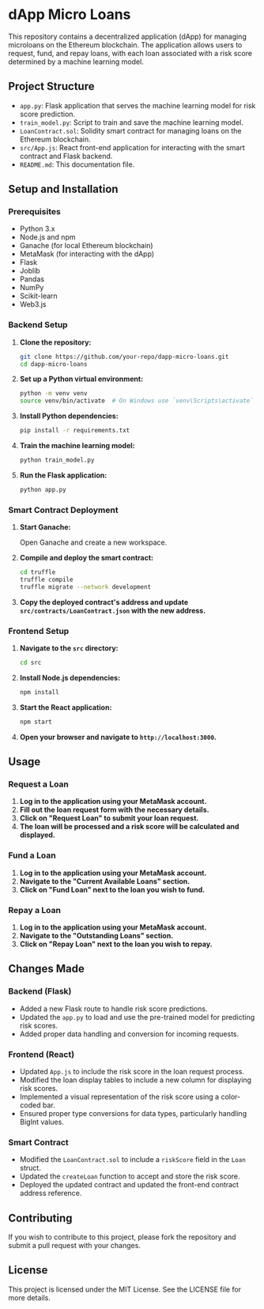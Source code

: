 # dApp Micro Loans

This repository contains a decentralized application (dApp) for managing microloans on the Ethereum blockchain. The application allows users to request, fund, and repay loans, with each loan associated with a risk score determined by a machine learning model.

## Project Structure

- `app.py`: Flask application that serves the machine learning model for risk score prediction.
- `train_model.py`: Script to train and save the machine learning model.
- `LoanContract.sol`: Solidity smart contract for managing loans on the Ethereum blockchain.
- `src/App.js`: React front-end application for interacting with the smart contract and Flask backend.
- `README.md`: This documentation file.

## Setup and Installation

### Prerequisites

- Python 3.x
- Node.js and npm
- Ganache (for local Ethereum blockchain)
- MetaMask (for interacting with the dApp)
- Flask
- Joblib
- Pandas
- NumPy
- Scikit-learn
- Web3.js

### Backend Setup

1. **Clone the repository:**

    ```bash
    git clone https://github.com/your-repo/dapp-micro-loans.git
    cd dapp-micro-loans
    ```

2. **Set up a Python virtual environment:**

    ```bash
    python -m venv venv
    source venv/bin/activate  # On Windows use `venv\Scripts\activate`
    ```

3. **Install Python dependencies:**

    ```bash
    pip install -r requirements.txt
    ```

4. **Train the machine learning model:**

    ```bash
    python train_model.py
    ```

5. **Run the Flask application:**

    ```bash
    python app.py
    ```

### Smart Contract Deployment

1. **Start Ganache:**

    Open Ganache and create a new workspace.

2. **Compile and deploy the smart contract:**

    ```bash
    cd truffle
    truffle compile
    truffle migrate --network development
    ```

3. **Copy the deployed contract's address and update `src/contracts/LoanContract.json` with the new address.**

### Frontend Setup

1. **Navigate to the `src` directory:**

    ```bash
    cd src
    ```

2. **Install Node.js dependencies:**

    ```bash
    npm install
    ```

3. **Start the React application:**

    ```bash
    npm start
    ```

4. **Open your browser and navigate to `http://localhost:3000`.**

## Usage

### Request a Loan

1. **Log in to the application using your MetaMask account.**
2. **Fill out the loan request form with the necessary details.**
3. **Click on "Request Loan" to submit your loan request.**
4. **The loan will be processed and a risk score will be calculated and displayed.**

### Fund a Loan

1. **Log in to the application using your MetaMask account.**
2. **Navigate to the "Current Available Loans" section.**
3. **Click on "Fund Loan" next to the loan you wish to fund.**

### Repay a Loan

1. **Log in to the application using your MetaMask account.**
2. **Navigate to the "Outstanding Loans" section.**
3. **Click on "Repay Loan" next to the loan you wish to repay.**

## Changes Made

### Backend (Flask)

- Added a new Flask route to handle risk score predictions.
- Updated the `app.py` to load and use the pre-trained model for predicting risk scores.
- Added proper data handling and conversion for incoming requests.

### Frontend (React)

- Updated `App.js` to include the risk score in the loan request process.
- Modified the loan display tables to include a new column for displaying risk scores.
- Implemented a visual representation of the risk score using a color-coded bar.
- Ensured proper type conversions for data types, particularly handling BigInt values.

### Smart Contract

- Modified the `LoanContract.sol` to include a `riskScore` field in the `Loan` struct.
- Updated the `createLoan` function to accept and store the risk score.
- Deployed the updated contract and updated the front-end contract address reference.

## Contributing

If you wish to contribute to this project, please fork the repository and submit a pull request with your changes.

## License

This project is licensed under the MIT License. See the LICENSE file for more details.
